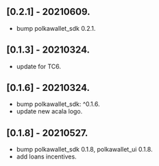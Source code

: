 ## [0.2.1] - 20210609.

* bump polkawallet_sdk 0.2.1.

## [0.1.3] - 20210324.

* update for TC6.

## [0.1.6] - 20210324.

* bump polkawallet_sdk: ^0.1.6.
* update new acala logo.

## [0.1.8] - 20210527.

* bump polkawallet_sdk 0.1.8, polkawallet_ui 0.1.8.
* add loans incentives.